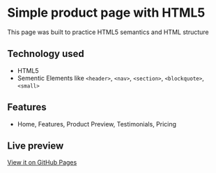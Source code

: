 # Simple product page with HTML5

This page was built to practice HTML5 semantics and HTML structure

## Technology used

- HTML5
- Sementic Elements like `<header>`, `<nav>`, `<section>`, `<blockquote>`, `<small>`

## Features

- Home, Features, Product Preview, Testimonials, Pricing

## Live preview

[View it on GitHub Pages]()
